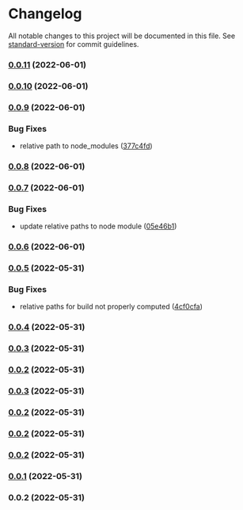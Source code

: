 # Changelog

All notable changes to this project will be documented in this file. See [standard-version](https://github.com/conventional-changelog/standard-version) for commit guidelines.

### [0.0.11](https://github.com/ThorstenSuckow/create-conjoon/compare/v0.0.10...v0.0.11) (2022-06-01)

### [0.0.10](https://github.com/ThorstenSuckow/create-conjoon/compare/v0.0.9...v0.0.10) (2022-06-01)

### [0.0.9](https://github.com/ThorstenSuckow/create-conjoon/compare/v0.0.8...v0.0.9) (2022-06-01)


### Bug Fixes

* relative path to node_modules ([377c4fd](https://github.com/ThorstenSuckow/create-conjoon/commit/377c4fde009cf350659f1153b9e80017b2d8ca15))

### [0.0.8](https://github.com/ThorstenSuckow/create-conjoon/compare/v0.0.7...v0.0.8) (2022-06-01)

### [0.0.7](https://github.com/ThorstenSuckow/create-conjoon/compare/v0.0.6...v0.0.7) (2022-06-01)


### Bug Fixes

* update relative paths to node module ([05e46b1](https://github.com/ThorstenSuckow/create-conjoon/commit/05e46b1a8cc53ccbbcc8d0b6c937171b5aa02b21))

### [0.0.6](https://github.com/conjoon/create-conjoon/compare/v0.0.5...v0.0.6) (2022-06-01)

### [0.0.5](https://github.com/conjoon/create-conjoon/compare/v0.0.4...v0.0.5) (2022-05-31)


### Bug Fixes

* relative paths for build not properly computed ([4cf0cfa](https://github.com/conjoon/create-conjoon/commit/4cf0cfa5b2a2651c4a54dee4ab03f1526c10da39))

### [0.0.4](https://github.com/conjoon/create-conjoon/compare/v0.0.3...v0.0.4) (2022-05-31)

### [0.0.3](https://github.com/conjoon/create-conjoon/compare/v0.0.2...v0.0.3) (2022-05-31)

### [0.0.2](https://github.com/conjoon/create-conjoon/compare/v0.0.1...v0.0.2) (2022-05-31)

### [0.0.3](https://github.com/conjoon/create-conjoon/compare/v0.0.2...v0.0.3) (2022-05-31)

### [0.0.2](https://github.com/conjoon/create-conjoon/compare/v0.0.1...v0.0.2) (2022-05-31)

### [0.0.2](https://github.com/conjoon/create-conjoon/compare/v0.0.1...v0.0.2) (2022-05-31)

### [0.0.2](https://github.com/conjoon/create-conjoon/compare/v0.0.1...v0.0.2) (2022-05-31)

### [0.0.1](https://github.com/conjoon/create-conjoon/compare/v0.0.2...v0.0.1) (2022-05-31)

### 0.0.2 (2022-05-31)
